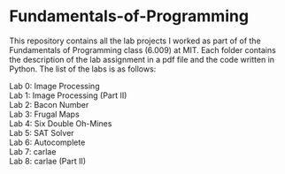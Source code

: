# Fundamentals-of-Programming
This repository contains all the lab projects I worked as part of of the Fundamentals of Programming class (6.009) at MIT. Each folder contains the description of the lab assignment in a pdf file and the code written in Python. The list of the labs is as follows:

Lab 0: Image Processing\
Lab 1: Image Processing (Part II)\
Lab 2: Bacon Number\
Lab 3: Frugal Maps\
Lab 4: Six Double Oh-Mines\
Lab 5: SAT Solver\
Lab 6: Autocomplete\
Lab 7: carlae\
Lab 8: carlae (Part II)

